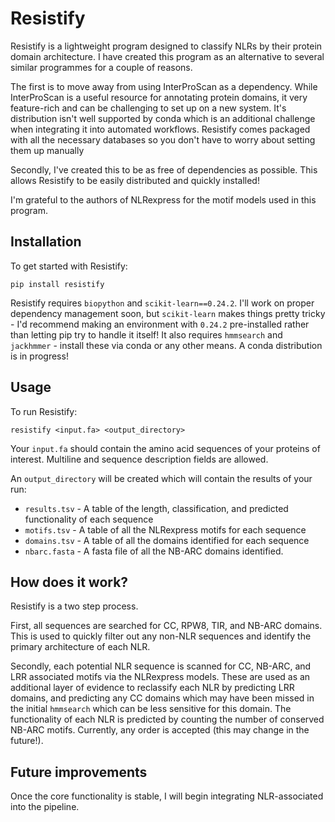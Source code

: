 # Resistify

Resistify is a lightweight program designed to classify NLRs by their protein domain architecture.
I have created this program as an alternative to several similar programmes for a couple of reasons.
 
The first is to move away from using InterProScan as a dependency.
While InterProScan is a useful resource for annotating protein domains, it very feature-rich and can be challenging to set up on a new system.
It's distribution isn't well supported by conda which is an additional challenge when integrating it into automated workflows.
Resistify comes packaged with all the necessary databases so you don't have to worry about setting them up manually

Secondly, I've created this to be as free of dependencies as possible.
This allows Resistify to be easily distributed and quickly installed!

I'm grateful to the authors of NLRexpress for the motif models used in this program.

## Installation

To get started with Resistify:

`pip install resistify`

Resistify requires `biopython` and `scikit-learn==0.24.2`.
I'll work on proper dependency management soon, but `scikit-learn` makes things pretty tricky - I'd recommend making an environment with `0.24.2` pre-installed rather than letting pip try to handle it itself!
It also requires `hmmsearch` and `jackhmmer` - install these via conda or any other means.
A conda distribution is in progress!

## Usage

To run Resistify:

```
resistify <input.fa> <output_directory>
```

Your `input.fa` should contain the amino acid sequences of your proteins of interest.
Multiline and sequence description fields are allowed.

An `output_directory` will be created which will contain the results of your run:
 - `results.tsv` - A table of the length, classification, and predicted functionality of each sequence
 - `motifs.tsv` - A table of all the NLRexpress motifs for each sequence
 - `domains.tsv` - A table of all the domains identified for each sequence
 - `nbarc.fasta` - A fasta file of all the NB-ARC domains identified.

## How does it work?

Resistify is a two step process.

First, all sequences are searched for CC, RPW8, TIR, and NB-ARC domains.
This is used to quickly filter out any non-NLR sequences and identify the primary architecture of each NLR.

Secondly, each potential NLR sequence is scanned for CC, NB-ARC, and LRR associated motifs via the NLRexpress models.
These are used as an additional layer of evidence to reclassify each NLR by predicting LRR domains, and predicting any CC domains which may have been missed in the initial `hmmsearch` which can be less sensitive for this domain.
The functionality of each NLR is predicted by counting the number of conserved NB-ARC motifs.
Currently, any order is accepted (this may change in the future!).

## Future improvements

Once the core functionality is stable, I will begin integrating NLR-associated into the pipeline.